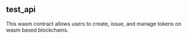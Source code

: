 test_api
-----------

This wasm contract allows users to create, issue, and manage tokens on
wasm based blockchains.



